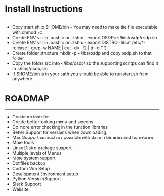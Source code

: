 # Install Instructions
---------------------
* Copy start.sh to $HOME/bin - You may need to make the file executable with chmod +x
* Create ENV var in .bashrc or .zshrc - export OSDP=~/libs/osdp/osdp.sh 
* Create ENV var in .bashrc or .zshrc - export DISTRO=$(cat /etc/*-release | grep -w NAME | cut -d= -f2 | tr -d '"')
* Create folder structure mkdir -p ~/libs/osdp and copy osdp.sh to that folder
* Copy the folder src into ~/libs/osdp/ so the supporting scritps can find it in ~/libs/osdp/src
* If $HOME/bin is in your path you should be able to run start.sh from anywhere. 





# ROADMAP
------------
* Create an installer
* Create better looking menu and screens
* Do more error checking in the function libraries
* Better Support for versions when downloading.
* Mac Support as much as possible with darwin binaries and homebrew
* More tools
* Linux Distro package support
* Multiple levels of Menus
* More system support
* Dot files backup
* Custom Vim Setup
* Development Environment setup
* Python Version/Support
* Slack Support
* Website
